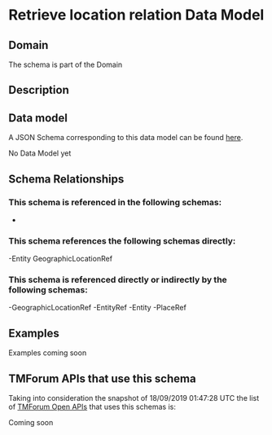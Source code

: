 # Retrieve location relation Data Model

## Domain

The  schema is part of the  Domain

## Description



## Data model

A JSON Schema corresponding to this data model can be found
[here](https://github.com/tmforum-rand/schemas/blob/master/Common/RetrieveLocationRelation.schema.json).

No Data Model yet

## Schema Relationships

### This schema is referenced in the following schemas:

-

### This schema references the following schemas directly:

-Entity
GeographicLocationRef

### This schema is referenced directly or indirectly by the following schemas:

-GeographicLocationRef
-EntityRef
-Entity
-PlaceRef



## Examples

Examples coming soon

## TMForum APIs that use this schema

Taking into consideration the snapshot of 18/09/2019 01:47:28 UTC the list of [TMForum Open APIs](https://www.tmforum.org/open-apis/) that uses this schemas is:

Coming soon
